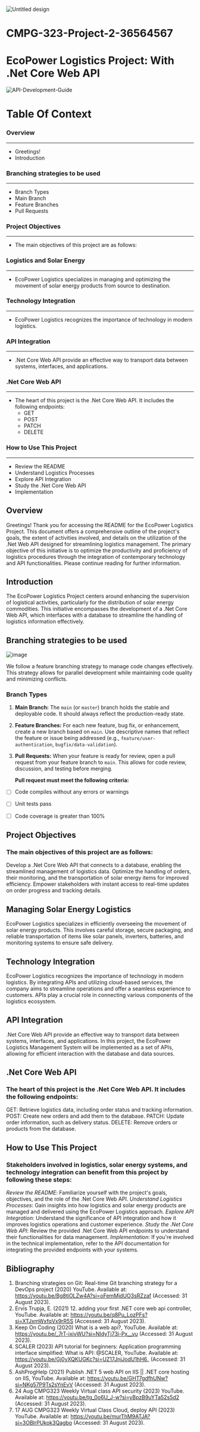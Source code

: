 ![Untitled design](https://github.com/peacetheboy/CMPG-323-Project-2-36564567/assets/90477030/3cee266c-fdcd-4af3-94e0-99e1e8610908)

# CMPG-323-Project-2-36564567
# EcoPower Logistics Project: With .Net Core Web API

![API-Development-Guide](https://github.com/peacetheboy/CMPG-323-Project-2-36564567/assets/90477030/d6da9663-66dd-4bca-8434-42db3f96b4d9)

# Table Of Context

### Overview
********************************************************************************************************************
- Greetings!
- Introduction

### Branching strategies to be used
********************************************************************************************************************
- Branch Types
- Main Branch
- Feature Branches
- Pull Requests

### Project Objectives
********************************************************************************************************************
- The main objectives of this project are as follows:

### Logistics and Solar Energy
********************************************************************************************************************
- EcoPower Logistics specializes in managing and optimizing the movement of solar energy products from source to destination.

### Technology Integration
********************************************************************************************************************
- EcoPower Logistics recognizes the importance of technology in modern logistics.

### API Integration
********************************************************************************************************************
- .Net Core Web API provide an effective way to transport data between systems, interfaces, and applications.

### .Net Core Web API
********************************************************************************************************************
- The heart of this project is the .Net Core Web API. It includes the following endpoints:
  - GET
  - POST
  - PATCH
  - DELETE

### How to Use This Project
********************************************************************************************************************
- Review the README
- Understand Logistics Processes
- Explore API Integration
- Study the .Net Core Web API
- Implementation
 
## Overview
Greetings! Thank you for accessing the README for the EcoPower Logistics Project. This document offers a comprehensive outline of the project's goals, the extent of activities involved, and details on the utilization of the .Net Web API designed for streamlining logistics management. The primary objective of this initiative is to optimize the productivity and proficiency of logistics procedures through the integration of contemporary technology and API functionalities. Please continue reading for further information.

## Introduction
The EcoPower Logistics Project centers around enhancing the supervision of logistical activities, particularly for the distribution of solar energy commodities. This initiative encompasses the development of a .Net Core Web API, which interfaces with a database to streamline the handling of logistics information effectively.

## Branching strategies to be used
![image](https://github.com/peacetheboy/CMPG-323-Project-2-36564567/assets/90477030/4ec1cfbf-2d78-4272-8841-1d2753199ecd)

We follow a feature branching strategy to manage code changes effectively. This strategy allows for parallel development while maintaining code quality and minimizing conflicts.

### Branch Types

1. **Main Branch:** The `main` (or `master`) branch holds the stable and deployable code. It should always reflect the production-ready state.

2. **Feature Branches:** For each new feature, bug fix, or enhancement, create a new branch based on `main`. Use descriptive names that reflect the feature or issue being addressed (e.g., `feature/user-authentication`, `bugfix/data-validation`).

3. **Pull Requests:** When your feature is ready for review, open a pull request from your feature branch to `main`. This allows for code review, discussion, and testing before merging.

   **Pull request must meet the following criteria:**
- [ ] Code compiles without any errors or warnings
- [ ] Unit tests pass
- [ ] Code coverage is greater than 100%


## Project Objectives
### The main objectives of this project are as follows:

Develop a .Net Core Web API that connects to a database, enabling the streamlined management of logistics data.
Optimize the handling of orders, their monitoring, and the transportation of solar energy items for improved efficiency.
Empower stakeholders with instant access to real-time updates on order progress and tracking details.

## Managing Solar Energy Logistics
EcoPower Logistics specializes in efficiently overseeing the movement of solar energy products. This involves careful storage, secure packaging, and reliable transportation of items like solar panels, inverters, batteries, and monitoring systems to ensure safe delivery.

## Technology Integration
EcoPower Logistics recognizes the importance of technology in modern logistics. By integrating APIs and utilizing cloud-based services, the company aims to streamline operations and offer a seamless experience to customers. APIs play a crucial role in connecting various components of the logistics ecosystem.

## API Integration
.Net Core Web API provide an effective way to transport data between systems, interfaces, and applications. In this project, the EcoPower Logistics Management System will be implemented as a set of APIs, allowing for efficient interaction with the database and data sources.

## .Net Core Web API
### The heart of this project is the .Net Core Web API. It includes the following endpoints:

GET: Retrieve logistics data, including order status and tracking information.
POST: Create new orders and add them to the database.
PATCH: Update order information, such as delivery status.
DELETE: Remove orders or products from the database.

## How to Use This Project
### Stakeholders involved in logistics, solar energy systems, and technology integration can benefit from this project by following these steps:

*Review the README*: Familiarize yourself with the project's goals, objectives, and the role of the .Net Core Web API.
*Understand Logistics Processes*: Gain insights into how logistics and solar energy products are managed and delivered using the EcoPower Logistics approach.
*Explore API Integration*: Understand the significance of API integration and how it improves logistics operations and customer experience.
*Study the .Net Core Web API*: Review the provided .Net Core Web API endpoints to understand their functionalities for data management.
*Implementation*: If you're involved in the technical implementation, refer to the API documentation for integrating the provided endpoints with your systems.

## Bibliography

1. Branching strategies on Git: Real-time Git branching strategy for a DevOps project (2020) YouTube. Available at: https://youtu.be/Bg8tiOLZw4A?si=oFemMjdUO3sRZzaf (Accessed: 31 August 2023). 
2. Ervis Trupja, E. (2021) 12. adding your first .NET core web api controller, YouTube. Available at: https://youtu.be/q8Pu_LozPFs?si=XTJxmWxfqVx9rR5S (Accessed: 31 August 2023). 
3. Keep On Coding (2020) What is a web api?, YouTube. Available at: https://youtu.be/_7rT-ixivWU?si=NIdyTj73i-Px__vu (Accessed: 31 August 2023). 
4. SCALER (2023) API tutorial for beginners: Application programming interface simplified: What is API: @SCALER, YouTube. Available at: https://youtu.be/Gj0yXQKUGKc?si=UZ17JnjJodU1hH6_ (Accessed: 31 August 2023). 
5. AshProgHelp (2021) Publish .NET 5 web API on IIS || .NET core hosting on IIS, YouTube. Available at: https://youtu.be/GHT7gdfhUNw?si=NKg57P9Ts2sYnEvV (Accessed: 31 August 2023). 
6. 24 Aug CMPG323 Weekly Virtual class API security (2023) YouTube. Available at: https://youtu.be/tg_0o6U_J-w?si=yBpzB9uYTa52s5d2 (Accessed: 31 August 2023). 
7. 17 AUG CMPG323 Weekly Virtual Class Cloud, deploy API (2023) YouTube. Available at: https://youtu.be/murThM9ATJA?si=3OBlrPUkok3Qagbo (Accessed: 31 August 2023). 
